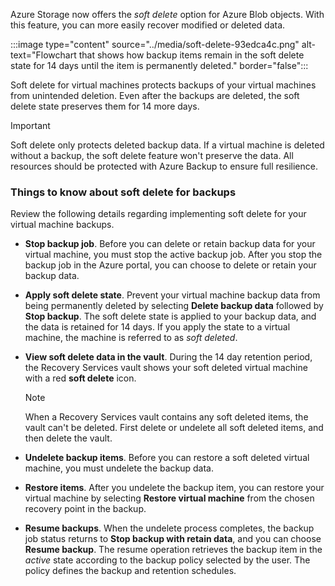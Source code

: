 Azure Storage now offers the _soft delete_ option for Azure Blob objects. With this feature, you can more easily recover modified or deleted data.

:::image type="content" source="../media/soft-delete-93edca4c.png" alt-text="Flowchart that shows how backup items remain in the soft delete state for 14 days until the item is permanently deleted." border="false":::

Soft delete for virtual machines protects backups of your virtual machines from unintended deletion. Even after the backups are deleted, the soft delete state preserves them for 14 more days.

> [!Important]
> Soft delete only protects deleted backup data. If a virtual machine is deleted without a backup, the soft delete feature won't preserve the data. All resources should be protected with Azure Backup to ensure full resilience.

### Things to know about soft delete for backups

Review the following details regarding implementing soft delete for your virtual machine backups.

- **Stop backup job**. Before you can delete or retain backup data for your virtual machine, you must stop the active backup job. After you stop the backup job in the Azure portal, you can choose to delete or retain your backup data.

- **Apply soft delete state**. Prevent your virtual machine backup data from being permanently deleted by selecting **Delete backup data** followed by **Stop backup**. The soft delete state is applied to your backup data, and the data is retained for 14 days. If you apply the state to a virtual machine, the machine is referred to as _soft deleted_.

- **View soft delete data in the vault**. During the 14 day retention period, the Recovery Services vault shows your soft deleted virtual machine with a red **soft delete** icon. 

   > [!Note]
   > When a Recovery Services vault contains any soft deleted items, the vault can't be deleted. First delete or undelete all soft deleted items, and then delete the vault.

- **Undelete backup items**. Before you can restore a soft deleted virtual machine, you must undelete the backup data.

- **Restore items**. After you undelete the backup item, you can restore your virtual machine by selecting **Restore virtual machine** from the chosen recovery point in the backup.

- **Resume backups**. When the undelete process completes, the backup job status returns to **Stop backup with retain data**, and you can choose **Resume backup**. The resume operation retrieves the backup item in the _active_ state according to the backup policy selected by the user. The policy defines the backup and retention schedules.